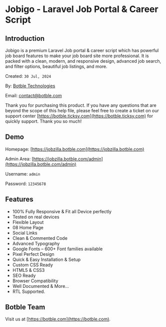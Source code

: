 # Jobigo - Laravel Job Portal & Career Script

## Introduction

Jobigo is a premium Laravel Job portal & career script which has powerful job board features to make your job board site more professional. It is packed with a clean, modern, and responsive design, advanced job search, and filter options, beautiful job listings, and more.

Created: `30 Jul, 2024`

By: [Botble Technologies](https://botble.com)

Email: [contact@botble.com](mailto:contact@botble.com)

Thank you for purchasing this product. If you have any questions that are beyond the scope of this help file,
please feel free to create a ticket on our support center [https://botble.ticksy.com](https://botble.ticksy.com) for
quickly support. Thank you so much!

## Demo

Homepage: [https://jobzilla.botble.com](https://jobzilla.botble.com)

Admin Area: [https://jobzilla.botble.com/admin](https://jobzilla.botble.com/admin)

Username: `admin`

Password: `12345678`

## Features

- 100% Fully Responsive & Fit all Device perfectly
- Tested on real devices
- Flexible Layout
- 08 Home Page
- Social Links
- Clean & Commented Code
- Advanced Typography
- Google Fonts – 600+ Font families available
- Pixel Perfect Design
- Quick & Easy Installation & Setup
- Custom CSS Ready
- HTML5 & CSS3
- SEO Ready
- Browser Compatibility
- Well Documented & More...
- RTL Supported.

## Botble Team

Visit us at [https://botble.com](https://botble.com).
